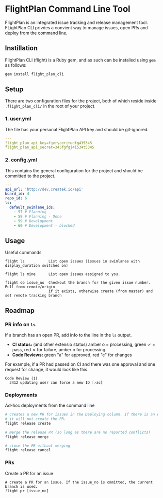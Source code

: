 # FlightPlan Command Line Tool

FlightPlan is an integrated issue tracking and release management tool. FLightPlan CLI
privdes a convient way to manage issues, open PRs and deploy from the command line.

## Instillation
FlightPlan CLI (flight) is a Ruby gem, and as such can be installed using `gem` as follows:

```bash
gem install flight_plan_cli
```

## Setup
There are two configuration files for the project, both of which reside inside
`.flight_plan_cli/` in the root of your project.

### 1. user.yml
The file has your personal FlightPlan API key and should be git-ignored.
```yml
---
flight_plan_api_key=fgeryeeritudfg435345
flight_plan_api_secret=345fgfgj4i534t5345
```

### 2. config.yml
This contains the general configuration for the project and should be committed to the
project.
```yml
---
api_url: 'http://dev.createk.io/api'
board_id: 4
repo_id: 6
ls:
  default_swimlane_ids:
    - 57 # Planning
    - 58 # Planning - Done
    - 59 # Development
    - 60 # Development - blocked
```
## Usage
Useful commands

```
flight ls           List open issues (issues in swimlanes with display_duration switched on)

flight ls mine      List open issues assigned to you.

flight co issue_no  Checkout the branch for the given issue number. Pull from remote/origin
                    if it exists, otherwise create (from master) and set remote tracking branch
```

## Roadmap
### PR info on `ls`
If a branch has an open PR, add info to the line in the `ls` output.
- **CI status:** (and other extensio status) amber o = processing, green ✓ = pass, red ✗ for
  failure, amber o for processing.
- **Code Reviews:** green "a" for approved, red "c" for changes

For example, if a PR had passed on CI and there was one approval and one request for
change, it would look like this
```
Code Review (1)
  3412 updating user can force a new ID [✓ac]
```

### Deployments
Ad-hoc deployments from the command line

```bash
# creates a new PR for issues in the Deploying column. If there is an open PR to master
# it will not create the PR.
flight release create

# merge the release PR (so long as there are no reported conflicts)
flight release merge

# close the PR without merging
flight release cancel
```

### PRs
Create a PR for an issue

```
# create a PR for an issue. If the issue_no is ommitted, the current branch is used.
flight pr [issue_no]
```


